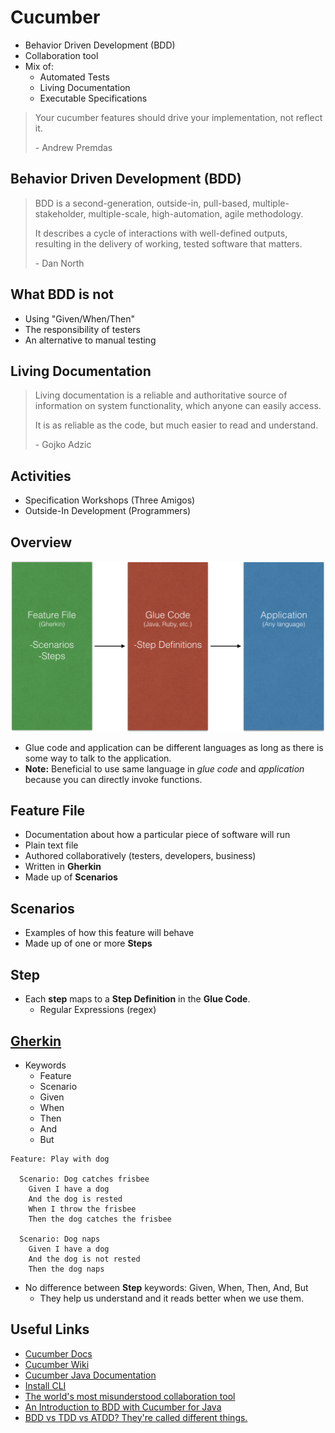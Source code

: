 # Cucumber
* Behavior Driven Development (BDD)
* Collaboration tool
* Mix of:
  * Automated Tests
  * Living Documentation
  * Executable Specifications

> Your cucumber features should drive your implementation, not reflect it.
>
> \- Andrew Premdas

## Behavior Driven Development (BDD)

> BDD is a second-generation, outside-in, pull-based, multiple-stakeholder, multiple-scale, high-automation, agile methodology.
>
> It describes a cycle of interactions with well-defined outputs, resulting in the delivery of working, tested software that matters.
>
> \- Dan North

## What BDD is not
* Using "Given/When/Then"
* The responsibility of testers
* An alternative to manual testing

## Living Documentation

> Living documentation is a reliable and authoritative source of information on system functionality, which anyone can easily access.
>
> It is as reliable as the code, but much easier to read and understand.
>
> \- Gojko Adzic

## Activities
* Specification Workshops (Three Amigos)
* Outside-In Development (Programmers)

## Overview

<img src="imgs/cucumber-general.png"/>

* Glue code and application can be different languages as long as there is some way to talk to the application.
* **Note:** Beneficial to use same language in *glue code* and *application* because you can directly invoke functions.

## Feature File
* Documentation about how a particular piece of software will run
* Plain text file
* Authored collaboratively (testers, developers, business)
* Written in **Gherkin**
* Made up of **Scenarios**

## Scenarios
* Examples of how this feature will behave
* Made up of one or more **Steps**

## Step
* Each **step** maps to a **Step Definition** in the **Glue Code**.
  * Regular Expressions (regex)


## [Gherkin](https://github.com/cucumber/cucumber/wiki/Gherkin)
* Keywords
  * Feature
  * Scenario
  * Given
  * When
  * Then
  * And
  * But

```
Feature: Play with dog

  Scenario: Dog catches frisbee
    Given I have a dog
    And the dog is rested
    When I throw the frisbee
    Then the dog catches the frisbee

  Scenario: Dog naps
    Given I have a dog
    And the dog is not rested
    Then the dog naps
```

* No difference between **Step** keywords: Given, When, Then, And, But
  * They help us understand and it reads better when we use them.

## Useful Links
* [Cucumber Docs](https://cucumber.io/docs)
* [Cucumber Wiki](https://github.com/cucumber/cucumber/wiki/A-Table-Of-Content)
* [Cucumber Java Documentation](https://cucumber.io/docs/reference/jvm#java)
* [Install CLI](https://github.com/cucumber/cucumber/wiki/Install)
* [The world's most misunderstood collaboration tool](https://cucumber.io/blog/2014/03/03/the-worlds-most-misunderstood-collaboration-tool)
* [An Introduction to BDD with Cucumber for Java](https://www.youtube.com/watch?v=MCaXumfckmQ)
* [BDD vs TDD vs ATDD? They're called different things.](https://lizkeogh.com/2011/06/27/atdd-vs-bdd-and-a-potted-history-of-some-related-stuff/)
